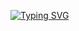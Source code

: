 [![Typing SVG](https://readme-typing-svg.demolab.com?font=Fira+Code&pause=1000&background=33333300&vCenter=true&width=435&lines=I+love+coding+;keep+grinding)](https://git.io/typing-svg)

<!--
**antonio-backnotfront/antonio-backnotfront** is a ✨ _special_ ✨ repository because its `README.md` (this file) appears on your GitHub profile.

Here are some ideas to get you started:

- 🔭 I’m currently working on ...
- 🌱 I’m currently learning ...
- 👯 I’m looking to collaborate on ...
- 🤔 I’m looking for help with ...
- 💬 Ask me about ...
- 📫 How to reach me: ...
- 😄 Pronouns: ...
- ⚡ Fun fact: ...
-->
